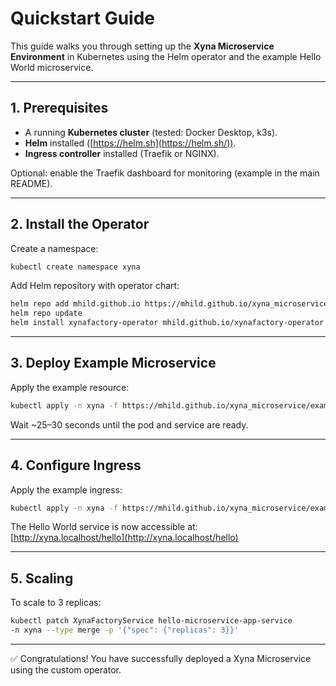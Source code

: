 
# Quickstart Guide

This guide walks you through setting up the **Xyna Microservice Environment** in Kubernetes using the Helm operator and the example Hello World microservice.

---

## 1. Prerequisites

- A running **Kubernetes cluster** (tested: Docker Desktop, k3s).  
- **Helm** installed ([https://helm.sh](https://helm.sh/)).  
- **Ingress controller** installed (Traefik or NGINX).  

Optional: enable the Traefik dashboard for monitoring (example in the main README).

---

## 2. Install the Operator

Create a namespace:

```bash
kubectl create namespace xyna
```

Add Helm repository with operator chart:

```bash
helm repo add mhild.github.io https://mhild.github.io/xyna_microservice/helm_repository/
helm repo update
helm install xynafactory-operator mhild.github.io/xynafactory-operator --version 0.1.2 -n xyna
````

---

## 3. Deploy Example Microservice

Apply the example resource:

```bash
kubectl apply -n xyna -f https://mhild.github.io/xyna_microservice/example_microservice/hello_microservice.yaml
````

Wait ~25–30 seconds until the pod and service are ready.

---

## 4. Configure Ingress

Apply the example ingress:

```bash
kubectl apply -n xyna -f https://mhild.github.io/xyna_microservice/example_microservice/microservice-ingress.yaml
````

The Hello World service is now accessible at:  
[http://xyna.localhost/hello](http://xyna.localhost/hello)

---

## 5. Scaling

To scale to 3 replicas:

```bash
kubectl patch XynaFactoryService hello-microservice-app-service
-n xyna --type merge -p '{"spec": {"replicas": 3}}'
````

---

✅ Congratulations! You have successfully deployed a Xyna Microservice using the custom operator.
